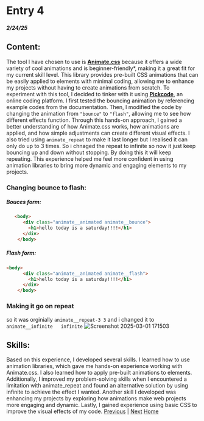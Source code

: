 # Entry 4
##### 2/24/25

## Content: 
The tool I have chosen to use is **[Animate.css](https://animate.style/#documentation)** because it offers a wide variety of cool animations and is beginner-friendly*, making it a great fit for my current skill level. This library provides pre-built CSS animations that can be easily applied to elements with minimal coding, allowing me to enhance my projects without having to create animations from scratch. To experiment with this tool, I decided to tinker with it using **[Pickcode](https://app.pickcode.io/project/cm7qqw0ysn2phemhdb00p4der)**, an online coding platform. I first tested the bouncing animation by referencing example codes from the documentation. Then, I modified the code by changing the animation from `"bounce"` to `"flash"`, allowing me to see how different effects function. Through this hands-on approach, I gained a better understanding of how Animate.css works, how animations are applied, and how simple adjustments can create different visual effects. I also tried using `animate_repeat` to make it last longer but I realised it can only do up to 3 times. So i chnaged the repeat to infinite so now it just keep bouncing up and down without stopping. By doing this it will keep repeating. This experience helped me feel more confident in using animation libraries to bring more dynamic and engaging elements to my projects.

### Changing bounce to flash:
##### Bouces form:
``` HTML
   <body>
      <div class="animate__animated animate__bounce">
        <h1>hello today is a saturday!!!!</h1>
      </div>
    </body>
```
##### Flash form:
``` HTML
<body>
      <div class="animate__animated animate__flash">
        <h1>hello today is a saturday!!!!</h1>
      </div>
    </body>
```
### Making it go on repeat 
so it was orginially `animate__repeat-3	3` and i changed it to `animate__infinite	infinite`
![Screenshot 2025-03-01 171503](https://github.com/user-attachments/assets/2e0ac870-b1a3-47e9-9624-002127be2c45)
## Skills: 
Based on this experience, I developed several skills. I learned how to use animation libraries, which gave me hands-on experience working with Animate.css. I also learned how to apply pre-built animations to elements. Additionally, I improved my problem-solving skills when I encountered a limitation with animate_repeat and found an alternative solution by using infinite to achieve the effect I wanted. Another skill I developed was enhancing my projects by exploring how animations make web projects more engaging and dynamic. Lastly, I gained experience using basic CSS to improve the visual effects of my code.
[Previous](entry03.md) | [Next](entry05.md)
[Home](../README.md)
